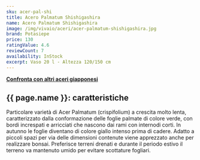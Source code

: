 ```yaml
---
sku: acer-pal-shi
title: Acero Palmatum Shishigashira
name: Acero Palmatum Shishigashira
image: /img/vivaio/aceri/acer-palmatum-shishigashira.jpg
brand: Potasiepe
price: 130
ratingValue: 4.6
reviewCount: 7
availability: InStock
excerpt: Vaso 20 l - Altezza 120/150 cm
---
```

<a href="/vivaio/#aceri" title="Confronta con altri aceri giapponesi"><b>Confronta con altri aceri giapponesi</b></a>

<h2 class="h3">{{ page.name }}: caratteristiche</h2>

Particolare varietà di Acer Palmatum (crispifolium) a crescita molto lenta, caratterizzato dalla conformazione delle foglie palmate di colore verde, con bordi increspati e arricciati che nascono dai rami con internodi corti. In autunno le foglie diventano di colore giallo intenso prima di cadere. Adatto a piccoli spazi per via delle dimensioni contenute viene apprezzato anche per realizzare bonsai. Preferisce terreni drenati e durante il periodo estivo il terreno va mantenuto umido per evitare scottature fogliari.

